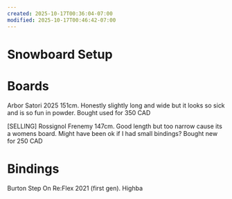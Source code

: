 ```yaml
---
created: 2025-10-17T00:36:04-07:00
modified: 2025-10-17T00:46:42-07:00
---
```


# Snowboard Setup

# Boards

Arbor Satori 2025 151cm.
Honestly slightly long and wide but it looks so sick and is so fun in powder.
Bought used for 350 CAD

[SELLING] Rossignol Frenemy 147cm.
Good length but too narrow cause its a womens board.
Might have been ok if I had small bindings?
Bought new for 250 CAD

# Bindings

Burton Step On Re:Flex 2021 (first gen).
Highba
